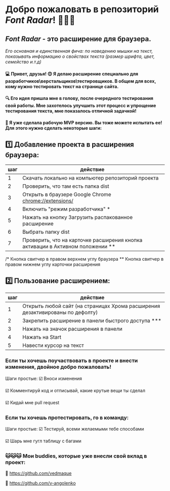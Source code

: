 # Добро пожаловать в репозиторий _Font Radar_! 👋👋👋
## _Font Radar_ - это расширение для браузера.
*Его основная и единственная фича: по наведению мышки на текст, показывать информацию о свойствах текста (размер шрифта, цвет, семейство и.т.д)*

####  💻 Привет, друзья! 😊 Я делаю расширение специально для разработчиков\верстальщиков\тестировщиков. В общем для всех, кому нужно тестировать текст на странице сайта.
####  🔍 Его идея пришла мне в голову, после очередного тестирования свой работы. Мне захотелось улучшить этот процесс и упрощение тестирования текста, мне показалось отличной задачкой!
####  🔨 Я уже сделала рабочую MVP версию. Вы тоже можете испытать ее! Для этого нужно сделать некоторые шаги:


## 1️⃣ Добавление проекта в расширения браузера:
| шаг | действие |
|-----|-----|
| 1 | Скачать локально на компьютер репозиторий проекта  |
| 2 | Проверить, что там есть папка dist |
| 3 | Открыть в браузере Google Chrome <chrome://extensions/> |
| 4 | Включить "режим разработчика" * |
| 5 | Нажать на кнопку Загрузить распакованное расширение |
| 6 | Выбрать папку dist |
| 7 | Проверить, что на карточке расширения кнопка активации в Активном положении ** |

/* Кнопка свитчер в правом верхнем углу браузера
** Кнопка свитчер в правом нижнем углу карточки расширения

## 2️⃣ Пользование расширением:
| шаг | действие |
|-----|-----|
| 1 | Открыть любой сайт (на страницах Хрома расширения дезактивированы по дефолту) |
| 2 | Закрепить расширение в панели быстрого доступа *** |
| 3 | Нажать на значок расширения в панели |
| 4 | Нажать на Start |
| 5 | Навести курсор на текст |

### Если ты хочешь поучаствовать в проекте и внести изменения, двойное добро пожаловать! 
 Шаги простые:
 ☑️ Вноси изменения
 
 ☑️ Комментируй код и отписывай, какие крутые вещи ты сделал
 
 ☑️ Кидай мне pull request

### Если ты хочешь протестировать, го в команду:
 Шаги простые:
☑️ Тестируй, всеми желаемыми тебе способами

☑️ Шарь мне гугл таблицу с багами

 ### 🐱🐱🐱 Мои buddies, которые уже внесли свой вклад в проект:
 👾 <https://github.com/vedmaque> 
 
 👾 <https://github.com/v-angolenko> 
